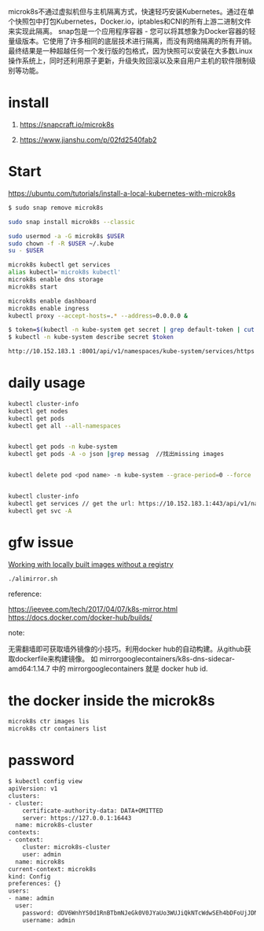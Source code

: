 
microk8s不通过虚拟机但与主机隔离方式，快速轻巧安装Kubernetes。通过在单个快照包中打包Kubernetes，Docker.io，iptables和CNI的所有上游二进制文件来实现此隔离。 snap包是一个应用程序容器 - 您可以将其想象为Docker容器的轻量级版本。它使用了许多相同的底层技术进行隔离，而没有网络隔离的所有开销。最终结果是一种超越任何一个发行版的包格式，因为快照可以安装在大多数Linux操作系统上，同时还利用原子更新，升级失败回滚以及来自用户主机的软件限制级别等功能。


# install

1. https://snapcraft.io/microk8s

2. https://www.jianshu.com/p/02fd2540fab2


# Start

https://ubuntu.com/tutorials/install-a-local-kubernetes-with-microk8s

``` bash
$ sudo snap remove microk8s

sudo snap install microk8s --classic 

sudo usermod -a -G microk8s $USER
sudo chown -f -R $USER ~/.kube
su - $USER

microk8s kubectl get services
alias kubectl='microk8s kubectl'
microk8s enable dns storage
microk8s start

microk8s enable dashboard
microk8s enable ingress
kubectl proxy --accept-hosts=.* --address=0.0.0.0 & 

$ token=$(kubectl -n kube-system get secret | grep default-token | cut -d " " -f1)
$ kubectl -n kube-system describe secret $token

http://10.152.183.1 :8001/api/v1/namespaces/kube-system/services/https:kubernetes-dashboard:/proxy/

```
# daily usage

```bash
kubectl cluster-info
kubectl get nodes
kubectl get pods
kubectl get all --all-namespaces


kubectl get pods -n kube-system
kubectl get pods -A -o json |grep messag  //找出missing images


kubectl delete pod <pod name> -n kube-system --grace-period=0 --force


kubectl cluster-info
kubectl get services // get the url: https://10.152.183.1:443/api/v1/namespaces/kube-system/services/
kubectl get svc -A


```
# gfw issue
[Working with locally built images without a registry](https://microk8s.io/docs/registry-images)

``` bash
./alimirror.sh
```
reference:

https://ieevee.com/tech/2017/04/07/k8s-mirror.html
https://docs.docker.com/docker-hub/builds/

note: 

无需翻墙即可获取墙外镜像的小技巧。利用docker hub的自动构建。从github获取dockerfile来构建镜像。
如 mirrorgooglecontainers/k8s-dns-sidecar-amd64:1.14.7 中的 mirrorgooglecontainers 就是 docker hub id.

# the docker inside the microk8s
```bash
microk8s ctr images lis
microk8s ctr containers list

```
# password

```bash
$ kubectl config view
apiVersion: v1
clusters:
- cluster:
    certificate-authority-data: DATA+OMITTED
    server: https://127.0.0.1:16443
  name: microk8s-cluster
contexts:
- context:
    cluster: microk8s-cluster
    user: admin
  name: microk8s
current-context: microk8s
kind: Config
preferences: {}
users:
- name: admin
  user:
    password: dDV6WnhYS0d1RnBTbmNJeGk0V0JYaUo3WUJiQkNTcWdwSEh4bDFoUjJDMD0K
    username: admin
```